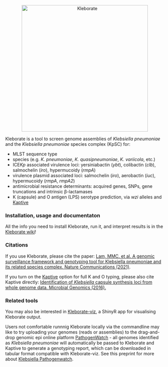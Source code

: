 <p align="center"><img src="logo.png" alt="Kleborate" width="400"></p>

Kleborate is a tool to screen genome assemblies of _Klebsiella pneumoniae_ and the _Klebsiella pneumoniae_ species complex (KpSC) for:
 * MLST sequence type
 * species (e.g. _K. pneumoniae_, _K. quasipneumoniae_, _K. variicola_, etc.)
 * ICE<i>Kp</i> associated virulence loci: yersiniabactin (_ybt_), colibactin (_clb_), salmochelin (_iro_), hypermucoidy (_rmpA_)
 * virulence plasmid associated loci: salmochelin (_iro_), aerobactin (_iuc_), hypermucoidy (_rmpA_, _rmpA2_)
 * antimicrobial resistance determinants: acquired genes, SNPs, gene truncations and intrinsic β-lactamases
 * K (capsule) and O antigen (LPS) serotype prediction, via _wzi_ alleles and [Kaptive](https://github.com/katholt/Kaptive)


### Installation, usage and documentaton
All the info you need to install Kleborate, run it, and interpret results is in the [Kleborate wiki](https://github.com/katholt/Kleborate/wiki)!

### Citations
If you use Kleborate, please cite the paper: [Lam, MMC. et al. A genomic surveillance framework and genotyping tool for Klebsiella pneumoniae and its related species complex. Nature Communications (2021)](https://www.nature.com/articles/s41467-021-24448-3). 

If you turn on the [Kaptive](https://github.com/katholt/Kaptive) option for full K and O typing, please also cite Kaptive directly:
[Identification of _Klebsiella_ capsule synthesis loci from whole genome data. Microbial Genomics (2016).](http://mgen.microbiologyresearch.org/content/journal/mgen/10.1099/mgen.0.000102)

### Related tools
You may also be interested in [Kleborate-viz](https://kleborate.erc.monash.edu/), a ShinyR app for visualising Kleborate output.

Users not comfortable runnnig Kleborate locally via the commandline may like to try uploading your genomes (reads or assemblies) to the drag-and-drop genomic epi online platform [PathogenWatch](https://pathogen.watch/) - all genomes identified as _Klebsiella pneumoniae_ will automatically be passed to Kleborate and Kaptive to generate a genotyping report, which can be downloaded in tabular format compatible with Kleborate-viz. See this preprint for more about [Klebsiella Pathogenwatch](https://www.biorxiv.org/content/10.1101/2021.06.22.448967v2).

